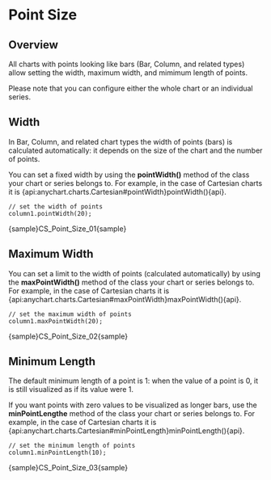 # Point Size

## Overview

All charts with points looking like bars (Bar, Column, and related types) allow setting the width, maximum width, and mimimum length of points.

Please note that you can configure either the whole chart or an individual series.

## Width

In Bar, Column, and related chart types the width of points (bars) is calculated automatically: it depends on the size of the chart and the number of points.

You can set a fixed width by using the **pointWidth()** method of the class your chart or series belongs to. For example, in the case of Cartesian charts it is {api:anychart.charts.Cartesian#pointWidth}pointWidth(){api}.

```
// set the width of points
column1.pointWidth(20);
```

{sample}CS\_Point\_Size\_01{sample}

## Maximum Width

You can set a limit to the width of points (calculated automatically) by using the **maxPointWidth()** method of the class your chart or series belongs to. For example, in the case of Cartesian charts it is {api:anychart.charts.Cartesian#maxPointWidth}maxPointWidth(){api}.

```
// set the maximum width of points
column1.maxPointWidth(20);
```

{sample}CS\_Point\_Size\_02{sample}

## Minimum Length

The default minimum length of a point is 1: when the value of a point is 0, it is still visualized as if its value were 1.

If you want points with zero values to be visualized as longer bars, use the **minPointLengthe** method of the class your chart or series belongs to. For example, in the case of Cartesian charts it is {api:anychart.charts.Cartesian#minPointLength}minPointLength(){api}.

```
// set the minimum length of points
column1.minPointLength(10);
```

{sample}CS\_Point\_Size\_03{sample}